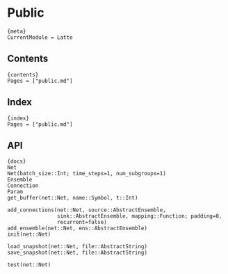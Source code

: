# Public

    {meta}
    CurrentModule = Latte

## Contents

    {contents}
    Pages = ["public.md"]

## Index

    {index}
    Pages = ["public.md"]

## API

    {docs}
    Net
    Net(batch_size::Int; time_steps=1, num_subgroups=1)
    Ensemble
    Connection
    Param
    get_buffer(net::Net, name::Symbol, t::Int)

    add_connections(net::Net, source::AbstractEnsemble,
                    sink::AbstractEnsemble, mapping::Function; padding=0,
                    recurrent=false)
    add_ensemble(net::Net, ens::AbstractEnsemble)
    init(net::Net)

    load_snapshot(net::Net, file::AbstractString)
    save_snapshot(net::Net, file::AbstractString)

    test(net::Net)
